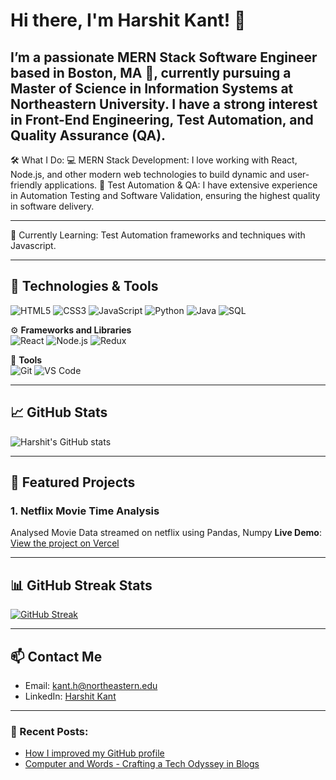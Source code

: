 # Hi there, I'm Harshit Kant! 👋

I’m a passionate MERN Stack Software Engineer based in Boston, MA 🏡, currently pursuing a Master of Science in Information Systems at Northeastern University. I have a strong interest in Front-End Engineering, Test Automation, and Quality Assurance (QA).
---

🛠 What I Do:
💻 MERN Stack Development: I love working with React, Node.js, and other modern web technologies to build dynamic and user-friendly applications.
🤖 Test Automation & QA: I have extensive experience in Automation Testing and Software Validation, ensuring the highest quality in software delivery.

---

🌱 Currently Learning:
Test Automation frameworks and techniques with Javascript.

---

## 🔧 Technologies & Tools

![HTML5](https://img.shields.io/badge/-HTML5-333333?style=flat&logo=HTML5)
![CSS3](https://img.shields.io/badge/-CSS3-333333?style=flat&logo=css3)
![JavaScript](https://img.shields.io/badge/-JavaScript-333333?style=flat&logo=javascript)
![Python](https://img.shields.io/badge/-Python-333333?style=flat&logo=python)
![Java](https://img.shields.io/badge/-Java-333333?style=flat&logo=java)
![SQL](https://img.shields.io/badge/-SQL-333333?style=flat&logo=postgresql)

⚙️ **Frameworks and Libraries**  
![React](https://img.shields.io/badge/-React-333333?style=flat&logo=react)
![Node.js](https://img.shields.io/badge/-Node.js-333333?style=flat&logo=node.js)
![Redux](https://img.shields.io/badge/-Redux-333333?style=flat&logo=redux)

🔧 **Tools**  
![Git](https://img.shields.io/badge/-Git-333333?style=flat&logo=git)
![VS Code](https://img.shields.io/badge/-VS%20Code-333333?style=flat&logo=visual-studio-code)

---

## 📈 GitHub Stats
![Harshit's GitHub stats](https://github-readme-stats.vercel.app/api?username=hkant27008&show_icons=true&theme=radical)

---

## 🚀 Featured Projects
### 1. Netflix Movie Time Analysis 
Analysed Movie Data streamed on netflix using Pandas, Numpy 
**Live Demo**: [View the project on Vercel](https://vercel.com/hkant27008s-projects/netflix_movie_time_analysis/deployments)


---

## 📊 GitHub Streak Stats
[![GitHub Streak](https://streak-stats.demolab.com?user=hkant27008&theme=radical)](https://git.io/streak-stats)

---

## 📫 Contact Me

- Email: [kant.h@northeastern.edu](mailto:kant.h@northeastern.edu)
- LinkedIn: [Harshit Kant](https://www.linkedin.com/in/harshit-kant-hk-0a87864b/)

---

### 📝 Recent Posts:
<!-- BLOG-POST-LIST:START -->
- [How I improved my GitHub profile](https://www.linkedin.com/feed/update/urn:li:activity:7233659266694291457/)
- [Computer and Words - Crafting a Tech Odyssey in Blogs](https://www.linkedin.com/pulse/computer-words-crafting-tech-odyssey-blogs-harshit-kant-qfbpe/)
<!-- BLOG-POST-LIST:END -->
